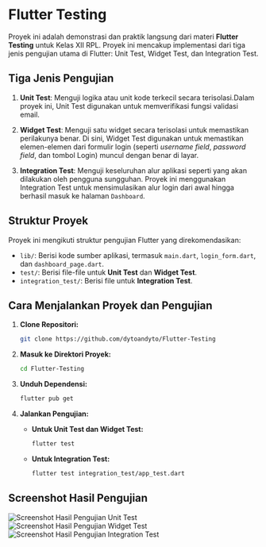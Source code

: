 # Flutter Testing 

Proyek ini adalah demonstrasi dan praktik langsung dari materi **Flutter Testing** untuk Kelas XII RPL. Proyek ini mencakup implementasi dari tiga jenis pengujian utama di Flutter: Unit Test, Widget Test, dan Integration Test.

## Tiga Jenis Pengujian

1.  **Unit Test**: Menguji logika atau unit kode terkecil secara terisolasi.Dalam proyek ini, Unit Test digunakan untuk memverifikasi fungsi validasi email.

2.  **Widget Test**: Menguji satu widget secara terisolasi untuk memastikan perilakunya benar. Di sini, Widget Test digunakan untuk memastikan elemen-elemen dari formulir login (seperti *username field*, *password field*, dan tombol Login) muncul dengan benar di layar.

3. **Integration Test**: Menguji keseluruhan alur aplikasi seperti yang akan dilakukan oleh pengguna sungguhan. Proyek ini menggunakan Integration Test untuk mensimulasikan alur login dari awal hingga berhasil masuk ke halaman `Dashboard`.

## Struktur Proyek

Proyek ini mengikuti struktur pengujian Flutter yang direkomendasikan:

* `lib/`: Berisi kode sumber aplikasi, termasuk `main.dart`, `login_form.dart`, dan `dashboard_page.dart`.
* `test/`: Berisi file-file untuk **Unit Test** dan **Widget Test**.
* `integration_test/`: Berisi file untuk **Integration Test**.

## Cara Menjalankan Proyek dan Pengujian

1.  **Clone Repositori:**
    ```bash
    git clone https://github.com/dytoandyto/Flutter-Testing
    ```

2.  **Masuk ke Direktori Proyek:**
    ```bash
    cd Flutter-Testing
    ```

3.  **Unduh Dependensi:**
    ```bash
    flutter pub get
    ```

4.  **Jalankan Pengujian:**
    * **Untuk Unit Test dan Widget Test:**
        ```bash
        flutter test
        ```
    * **Untuk Integration Test:**
        ```bash
        flutter test integration_test/app_test.dart
        ```

## Screenshot Hasil Pengujian

![Screenshot Hasil Pengujian Unit Test](assets/unit_test_result.png)
![Screenshot Hasil Pengujian Widget Test](assets/widget_test_result.png)
![Screenshot Hasil Pengujian Integration Test](assets/integration_test_result.png)
